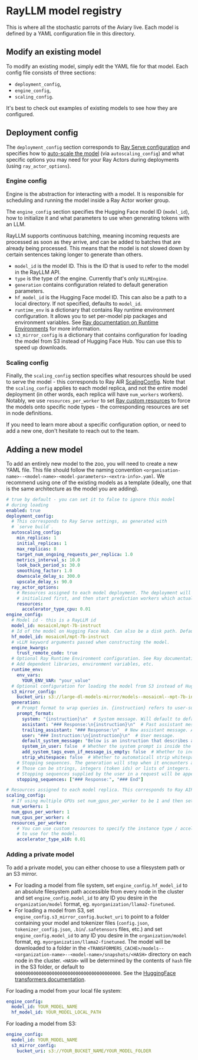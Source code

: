 # RayLLM model registry

This is where all the stochastic parrots of the Aviary live.
Each model is defined by a YAML configuration file in this directory.

## Modify an existing model

To modify an existing model, simply edit the YAML file for that model.
Each config file consists of three sections: 

- `deployment_config`, 
- `engine_config`, 
- `scaling_config`.

It's best to check out examples of existing models to see how they are configured.

## Deployment config

The `deployment_config` section corresponds to
[Ray Serve configuration](https://docs.ray.io/en/latest/serve/production-guide/config.html)
and specifies how to [auto-scale the model](https://docs.ray.io/en/latest/serve/scaling-and-resource-allocation.html)
(via `autoscaling_config`) and what specific options you may need for your
Ray Actors during deployments (using `ray_actor_options`).

### Engine config

Engine is the abstraction for interacting with a model. It is responsible for scheduling and running the model inside a Ray Actor worker group.

The `engine_config` section specifies the Hugging Face model ID (`model_id`), how to initialize it and what parameters to use when generating tokens with an LLM.

RayLLM supports continuous batching, meaning incoming requests are processed as soon as they arrive, and can be added to batches that are already being processed. This means that the model is not slowed down by certain sentences taking longer to generate than others.

* `model_id` is the model ID. This is the ID that is used to refer to the model in the RayLLM API.
* `type` is the type of the engine. Currently that's only `VLLMEngine`.
* `generation` contains configuration related to default generation parameters.
* `hf_model_id` is the Hugging Face model ID. This can also be a path to a local directory. If not specified, defaults to `model_id`.
* `runtime_env` is a dictionary that contains Ray runtime environment configuration. It allows you to set per-model pip packages and environment variables. See [Ray documentation on Runtime Environments](https://docs.ray.io/en/latest/ray-core/handling-dependencies.html#runtime-environments) for more information.
* `s3_mirror_config` is a dictionary that contains configuration for loading the model from S3 instead of Hugging Face Hub. You can use this to speed up downloads.

### Scaling config

Finally, the `scaling_config` section specifies what resources should be used to serve the model - this corresponds to Ray AIR [ScalingConfig](https://docs.ray.io/en/latest/train/api/doc/ray.train.ScalingConfig.html). Note that the `scaling_config` applies to each model replica, and not the entire model deployment (in other words, each replica will have `num_workers` workers).
Notably, we use `resources_per_worker` to set [Ray custom resources](https://docs.ray.io/en/latest/ray-core/scheduling/resources.html#id1)
to force the models onto specific node types - the corresponding resources are set in node definitions.

If you need to learn more about a specific configuration option, or need to add a new one, don't hesitate to reach out to the team.

## Adding a new model

To add an entirely new model to the zoo, you will need to create a new YAML file.
This file should follow the naming convention 
`<organisation-name>--<model-name>-<model-parameters>-<extra-info>.yaml`. We recommend using one of the existing models as a template (ideally, one that is the same architecture as the model you are adding).

```yaml
# true by default - you can set it to false to ignore this model
# during loading
enabled: true
deployment_config:
  # This corresponds to Ray Serve settings, as generated with
  # `serve build`.
  autoscaling_config:
    min_replicas: 1
    initial_replicas: 1
    max_replicas: 8
    target_num_ongoing_requests_per_replica: 1.0
    metrics_interval_s: 10.0
    look_back_period_s: 30.0
    smoothing_factor: 1.0
    downscale_delay_s: 300.0
    upscale_delay_s: 90.0
  ray_actor_options:
    # Resources assigned to each model deployment. The deployment will be
    # initialized first, and then start prediction workers which actually hold the model.
    resources:
      accelerator_type_cpu: 0.01
engine_config:
  # Model id - this is a RayLLM id
  model_id: mosaicml/mpt-7b-instruct
  # Id of the model on Hugging Face Hub. Can also be a disk path. Defaults to model_id if not specified.
  hf_model_id: mosaicml/mpt-7b-instruct
  # vLLM keyword arguments passed when constructing the model.
  engine_kwargs:
    trust_remote_code: true
  # Optional Ray Runtime Environment configuration. See Ray documentation for more details.
  # Add dependent libraries, environment variables, etc.
  runtime_env:
    env_vars:
      YOUR_ENV_VAR: "your_value"
  # Optional configuration for loading the model from S3 instead of Hugging Face Hub. You can use this to speed up downloads or load models not on Hugging Face Hub.
  s3_mirror_config:
    bucket_uri: s3://large-dl-models-mirror/models--mosaicml--mpt-7b-instruct/main-safetensors/
  generation:
    # Prompt format to wrap queries in. {instruction} refers to user-supplied input.
    prompt_format:
      system: "{instruction}\n"  # System message. Will default to default_system_message
      assistant: "### Response:\n{instruction}\n"  # Past assistant message. Used in chat completions API.
      trailing_assistant: "### Response:\n"  # New assistant message. After this point, model will generate tokens.
      user: "### Instruction:\n{instruction}\n"  # User message.
      default_system_message: "Below is an instruction that describes a task. Write a response that appropriately completes the request."  # Default system message.
      system_in_user: false  # Whether the system prompt is inside the user prompt. If true, the user field should include '{system}'
      add_system_tags_even_if_message_is_empty: false  # Whether to include the system tags even if the user message is empty.
      strip_whitespace: false  # Whether to automaticall strip whitespace from left and right of user supplied messages for chat completions
    # Stopping sequences. The generation will stop when it encounters any of the sequences, or the tokenizer EOS token.
    # Those can be strings, integers (token ids) or lists of integers.
    # Stopping sequences supplied by the user in a request will be appended to this.
    stopping_sequences: ["### Response:", "### End"]

# Resources assigned to each model replica. This corresponds to Ray AIR ScalingConfig.
scaling_config:
  # If using multiple GPUs set num_gpus_per_worker to be 1 and then set num_workers to be the number of GPUs you want to use.
  num_workers: 1
  num_gpus_per_worker: 1
  num_cpus_per_worker: 4
  resources_per_worker:
    # You can use custom resources to specify the instance type / accelerator type
    # to use for the model.
    accelerator_type_a10: 0.01

```

### Adding a private model

To add a private model, you can either choose to use a filesystem path or an S3 mirror.

- For loading a model from file system, set `engine_config.hf_model_id` to an absolute filesystem path accessible from every node in the cluster and set `engine_config.model_id` to any ID you desire in the `organization/model` format, eg. `myorganization/llama2-finetuned`.
- For loading a model from S3, set `engine_config.s3_mirror_config.bucket_uri` to point to a folder containing your model and tokenizer files (`config.json`, `tokenizer_config.json`, `.bin`/`.safetensors` files, etc.) and set `engine_config.model_id` to any ID you desire in the `organization/model` format, eg. `myorganization/llama2-finetuned`. The model will be downloaded to a folder in the `<TRANSFORMERS_CACHE>/models--<organization-name>--<model-name>/snapshots/<HASH>` directory on each node in the cluster. `<HASH>` will be determined by the contents of `hash` file in the S3 folder, or default to `0000000000000000000000000000000000000000`. See the [HuggingFace transformers documentation](https://huggingface.co/docs/transformers/main/en/installation#cache-setup).

For loading a model from your local file system:

```yaml
engine_config:
  model_id: YOUR_MODEL_NAME
  hf_model_id: YOUR_MODEL_LOCAL_PATH
```

For loading a model from S3:

```yaml
engine_config:
  model_id: YOUR_MODEL_NAME
  s3_mirror_config:
    bucket_uri: s3://YOUR_BUCKET_NAME/YOUR_MODEL_FOLDER

```
